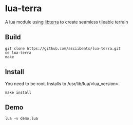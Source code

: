 # lua-terra
A lua module using [libterra](https://github.com/asciibeats/libterra) to create seamless tileable terrain

## Build
```
git clone https://github.com/asciibeats/lua-terra.git
cd lua-terra
make
```

## Install
You need to be root. Installs to /usr/lib/lua/<lua_version>.
```
make install
```

## Demo
```
lua -v demo.lua
```
